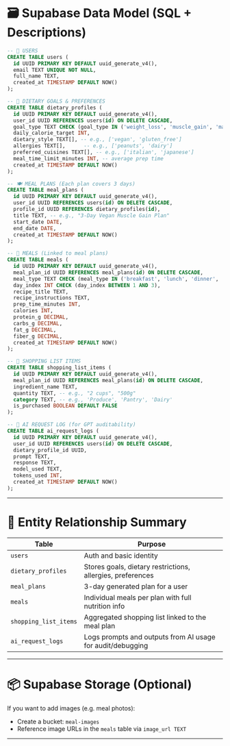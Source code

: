 # 🗃️ Supabase Data Model (SQL + Descriptions)

```sql
-- 🧑 USERS
CREATE TABLE users (
  id UUID PRIMARY KEY DEFAULT uuid_generate_v4(),
  email TEXT UNIQUE NOT NULL,
  full_name TEXT,
  created_at TIMESTAMP DEFAULT NOW()
);

-- 🎯 DIETARY GOALS & PREFERENCES
CREATE TABLE dietary_profiles (
  id UUID PRIMARY KEY DEFAULT uuid_generate_v4(),
  user_id UUID REFERENCES users(id) ON DELETE CASCADE,
  goal_type TEXT CHECK (goal_type IN ('weight_loss', 'muscle_gain', 'maintenance')),
  daily_calorie_target INT,
  dietary_style TEXT[], -- e.g., ['vegan', 'gluten_free']
  allergies TEXT[],      -- e.g., ['peanuts', 'dairy']
  preferred_cuisines TEXT[], -- e.g., ['italian', 'japanese']
  meal_time_limit_minutes INT, -- average prep time
  created_at TIMESTAMP DEFAULT NOW()
);

-- 🍽️ MEAL PLANS (Each plan covers 3 days)
CREATE TABLE meal_plans (
  id UUID PRIMARY KEY DEFAULT uuid_generate_v4(),
  user_id UUID REFERENCES users(id) ON DELETE CASCADE,
  profile_id UUID REFERENCES dietary_profiles(id),
  title TEXT, -- e.g., "3-Day Vegan Muscle Gain Plan"
  start_date DATE,
  end_date DATE,
  created_at TIMESTAMP DEFAULT NOW()
);

-- 🥣 MEALS (Linked to meal plans)
CREATE TABLE meals (
  id UUID PRIMARY KEY DEFAULT uuid_generate_v4(),
  meal_plan_id UUID REFERENCES meal_plans(id) ON DELETE CASCADE,
  meal_type TEXT CHECK (meal_type IN ('breakfast', 'lunch', 'dinner', 'snack')),
  day_index INT CHECK (day_index BETWEEN 1 AND 3),
  recipe_title TEXT,
  recipe_instructions TEXT,
  prep_time_minutes INT,
  calories INT,
  protein_g DECIMAL,
  carbs_g DECIMAL,
  fat_g DECIMAL,
  fiber_g DECIMAL,
  created_at TIMESTAMP DEFAULT NOW()
);

-- 🛒 SHOPPING LIST ITEMS
CREATE TABLE shopping_list_items (
  id UUID PRIMARY KEY DEFAULT uuid_generate_v4(),
  meal_plan_id UUID REFERENCES meal_plans(id) ON DELETE CASCADE,
  ingredient_name TEXT,
  quantity TEXT, -- e.g., "2 cups", "500g"
  category TEXT, -- e.g., 'Produce', 'Pantry', 'Dairy'
  is_purchased BOOLEAN DEFAULT FALSE
);

-- 🧠 AI REQUEST LOG (for GPT auditability)
CREATE TABLE ai_request_logs (
  id UUID PRIMARY KEY DEFAULT uuid_generate_v4(),
  user_id UUID REFERENCES users(id) ON DELETE CASCADE,
  dietary_profile_id UUID,
  prompt TEXT,
  response TEXT,
  model_used TEXT,
  tokens_used INT,
  created_at TIMESTAMP DEFAULT NOW()
);
```

---

# 🧾 Entity Relationship Summary

| Table | Purpose |
|-------|---------|
| `users` | Auth and basic identity |
| `dietary_profiles` | Stores goals, dietary restrictions, allergies, preferences |
| `meal_plans` | 3-day generated plan for a user |
| `meals` | Individual meals per plan with full nutrition info |
| `shopping_list_items` | Aggregated shopping list linked to the meal plan |
| `ai_request_logs` | Logs prompts and outputs from AI usage for audit/debugging |

---

# 📦 Supabase Storage (Optional)
If you want to add images (e.g. meal photos):

- Create a bucket: `meal-images`
- Reference image URLs in the `meals` table via `image_url TEXT`

---
